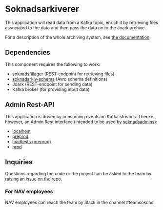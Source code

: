 # Soknadsarkiverer
This application will read data from a Kafka topic, enrich it by retrieving files associated to the data and then pass the data on to the Joark archive.

For a description of the whole archiving system, see [the documentation](https://github.com/navikt/archiving-infrastructure/wiki).

## Dependencies
This component requires the following to work:
* [soknadsfillager](https://github.com/navikt/soknadsfillager) (REST-endpoint for retrieving files)
* [soknadarkiv-schema](https://github.com/navikt/soknadarkiv-schema) (Avro schema definitions)
* Joark (REST-endpoint for sending data)
* Kafka broker (for providing input data)


## Admin Rest-API
This application is driven by consuming events on Kafka streams. There is, however, an Admin Rest interface (intended to be used by [soknadsadmins](https://www.github.com/navikt/soknadsadmins)):

* [localhost](http://localhost:8091/swagger-ui/index.html?configUrl=/v3/api-docs/swagger-config)
* [preprod](https://soknadsarkiverer-gcp.dev.intern.nav.no/swagger-ui/index.html?configUrl=/v3/api-docs/swagger-config)
* [loadtests (preprod)](https://soknadsarkiverer-loadtests.dev.intern.nav.no/swagger-ui/index.html?configUrl=/v3/api-docs/swagger-config)
* [prod](https://soknadsarkiverer-gcp.intern.nav.no/swagger-ui/index.html?configUrl=/v3/api-docs/swagger-config)

## Inquiries
Questions regarding the code or the project can be asked to the team by [raising an issue on the repo](https://github.com/navikt/soknadsarkiverer/issues).

### For NAV employees
NAV employees can reach the team by Slack in the channel #teamsoknad
